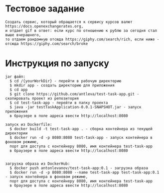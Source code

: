 # Тестовое задание
    Создать сервис, который обращается к сервису курсов валют https://docs.openexchangerates.org,
    и отдает gif в ответ: если курс по отношению к рублю за сегодня стал выше вчерашнего, 
    то отдаем рандомную отсюда https://giphy.com/search/rich, если ниже - отсюда https://giphy.com/search/broke
    
# Инструкция по запуску
    
    jar файл:
      $ cd /{yourWorkDir} - перейти в рабочую директорию
      $ mkdir app - создать директорию для приложения
      $ cd app
      $ git clone https://github.com/antleva/test-task-app.git - скопировать проект из репозитория
      $ cd test-task-app - перейти в папку проекта
      $ java -jar testTaskApplication-0.0.1-SNAPSHOT.jar - запуск приложения
      в браузере в поле адреса ввести http://localhost:8080
    
    запуск из Dockerfile:
      $ docker build -t test-task-app . - сборка контейнера из текущей директории
      $ docker run -d -p 8080:8080 test-task-app - запуск контейнера в фоновом режиме, 
      порт для доступа с контейнеру 8080, имя контейнера test-task-app 
      в браузере в поле адреса ввести http://localhost:8080
  
        
    загрузка образа из DockerHub:
      $ docker push antonlevanov/test-task-app:0.1 - загрузка образа
      $ docker run -d -p 8080:8080 --name test-task-app test-task-app:0.1 - запуск контейнера в фоновом режиме, 
      порт для доступа с контейнеру 8080, имя контейнера test-task-app
      в браузере в поле адреса ввести http://localhost:8080
